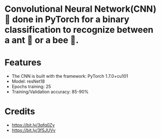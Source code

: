 # Convolutional Neural Network(CNN)🧠 done in PyTorch for a binary classification to recognize between a ant 🐜 or a bee 🐝.

# Features
- The CNN is built with the framework: PyTorch 1.7.0+cu101
- Model: resNet18
- Epochs training: 25
- Training/Validation accuracy: 85-90%

# Credits
- https://bit.ly/3qfq0Zy
- https://bit.ly/3fSJUVv
